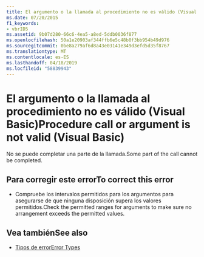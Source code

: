 ```yaml
---
title: El argumento o la llamada al procedimiento no es válido (Visual Basic)
ms.date: 07/20/2015
f1_keywords:
- vbrID5
ms.assetid: 9b07d280-66c6-4ea5-a8ed-5ddb0036f877
ms.openlocfilehash: 50a1e20903af344ffb6e5c48b0f3bb954b49d976
ms.sourcegitcommit: 0be8a279af6d8a43e03141e349d3efd5d35f8767
ms.translationtype: MT
ms.contentlocale: es-ES
ms.lasthandoff: 04/18/2019
ms.locfileid: "58839943"
---
```

# <a name="procedure-call-or-argument-is-not-valid-visual-basic"></a><span data-ttu-id="d81c0-102">El argumento o la llamada al procedimiento no es válido (Visual Basic)</span><span class="sxs-lookup"><span data-stu-id="d81c0-102">Procedure call or argument is not valid (Visual Basic)</span></span>
<span data-ttu-id="d81c0-103">No se puede completar una parte de la llamada.</span><span class="sxs-lookup"><span data-stu-id="d81c0-103">Some part of the call cannot be completed.</span></span>  
  
## <a name="to-correct-this-error"></a><span data-ttu-id="d81c0-104">Para corregir este error</span><span class="sxs-lookup"><span data-stu-id="d81c0-104">To correct this error</span></span>  
  
-   <span data-ttu-id="d81c0-105">Compruebe los intervalos permitidos para los argumentos para asegurarse de que ninguna disposición supera los valores permitidos.</span><span class="sxs-lookup"><span data-stu-id="d81c0-105">Check the permitted ranges for arguments to make sure no arrangement exceeds the permitted values.</span></span>  
  
## <a name="see-also"></a><span data-ttu-id="d81c0-106">Vea también</span><span class="sxs-lookup"><span data-stu-id="d81c0-106">See also</span></span>

- [<span data-ttu-id="d81c0-107">Tipos de error</span><span class="sxs-lookup"><span data-stu-id="d81c0-107">Error Types</span></span>](../../../visual-basic/programming-guide/language-features/error-types.md)
